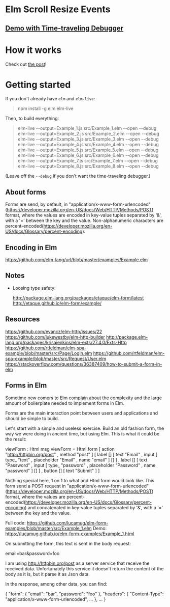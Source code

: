 # Elm Scroll Resize Events

## [Demo with Time-traveling Debugger](https://lucamug.github.io/elm-form-examples/)

# How it works

Check out [the post]()!

# Getting started

If you don't already have `elm` and `elm-live`:

> npm install -g elm elm-live

Then, to build everything:

> elm-live --output=Example_1.js src/Example_1.elm --open --debug
> elm-live --output=Example_2.js src/Example_2.elm --open --debug
> elm-live --output=Example_3.js src/Example_3.elm --open --debug
> elm-live --output=Example_4.js src/Example_4.elm --open --debug
> elm-live --output=Example_5.js src/Example_5.elm --open --debug
> elm-live --output=Example_6.js src/Example_6.elm --open --debug
> elm-live --output=Example_7.js src/Example_7.elm --open --debug
> elm-live --output=Example_8.js src/Example_8.elm --open --debug

(Leave off the `--debug` if you don't want the time-traveling debugger.)

## About forms

Forms are send, by default, in "application/x-www-form-urlencoded"(https://developer.mozilla.org/en-US/docs/Web/HTTP/Methods/POST) format, where the values are encoded in key-value tuples separated by '&', with a '=' between the key and the value. Non-alphanumeric characters are percent-encoded(https://developer.mozilla.org/en-US/docs/Glossary/percent-encoding).

## Encoding in Elm

https://github.com/elm-lang/url/blob/master/examples/Example.elm

## Notes

- Loosing type safety:

    http://package.elm-lang.org/packages/etaque/elm-form/latest
    http://etaque.github.io/elm-form/example/

## Resources

https://github.com/evancz/elm-http/issues/22
https://github.com/lukewestby/elm-http-builder
http://package.elm-lang.org/packages/krisajenkins/elm-exts/27.4.0/Exts-Http
https://github.com/rtfeldman/elm-spa-example/blob/master/src/Page/Login.elm
https://github.com/rtfeldman/elm-spa-example/blob/master/src/Request/User.elm
https://stackoverflow.com/questions/36387409/how-to-submit-a-form-in-elm


## Forms in Elm

Sometime new comers to Elm complain about the complexity and the large amount of boilerplate needed to implement forms in Elm.

Forms are the main interaction point between users and applications and should be simple to build.

Let's start with a simple and useless exercise. Build an old fashion form, the way we were doing in ancient time, but using Elm. This is what it could be the result:

viewForm : Html msg
viewForm =
    Html.form
        [ action "http://httpbin.org/post"
        , method "post"
        ]
        [ label []
            [ text "Email"
            , input
                [ type_ "text"
                , placeholder "Email"
                , name "email"
                ]
                []
            ]
        , label []
            [ text "Password"
            , input
                [ type_ "password"
                , placeholder "Password"
                , name "password"
                ]
                []
            ]
        , button
            []
            [ text "Submit" ]
        ]

Nothing special here, 1 on 1 to what and Html form would look like. This form send a POST request in "application/x-www-form-urlencoded"(https://developer.mozilla.org/en-US/docs/Web/HTTP/Methods/POST) format, where the values are percent-encoded(https://developer.mozilla.org/en-US/docs/Glossary/percent-encoding) and concatenated in key-value tuples separated by '&', with a '=' between the key and the value.

Full code: https://github.com/lucamug/elm-form-examples/blob/master/src/Example_1.elm
Demo: https://lucamug.github.io/elm-form-examples/Example_1.html

On submitting the form, this text is sent in the body request:

email=bar&password=foo

I am using http://httpbin.org/post as a server service that receive the received data. Unfortunately this service it doesn't return the content of the body as it is, but it parse it as Json data.

In the response, among other data, you can find:

{
    "form": {
        "email": "bar",
        "password": "foo"
    },
    "headers": {
        "Content-Type": "application/x-www-form-urlencoded",
        ...
    },
    ...
}
